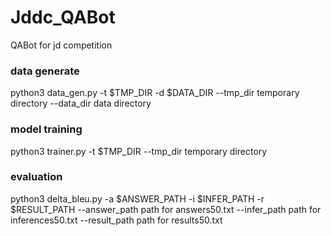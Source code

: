 # Jddc_QABot
QABot for jd competition

### data generate
python3 data_gen.py -t $TMP_DIR -d $DATA_DIR
    --tmp_dir temporary directory
    --data_dir data directory

### model training
python3 trainer.py -t $TMP_DIR
    --tmp_dir temporary directory

### evaluation
python3 delta_bleu.py -a $ANSWER_PATH -i $INFER_PATH -r $RESULT_PATH
    --answer_path path for answers50.txt
    --infer_path path for inferences50.txt
    --result_path path for results50.txt